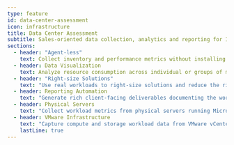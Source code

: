 ```yaml
---
type: feature
id: data-center-assessment
icon: infrastructure
title: Data Center Assessment
subtitle: Sales-oriented data collection, analytics and reporting for IT infrastructure.
sections:
  - header: "Agent-less"
    text: Collect inventory and performance metrics without installing agents on target systems.
  - header: Data Visualization
    text: Analyze resource consumption across individual or groups of machines and storage volumes.
  - header: "Right-size Solutions"
    text: "Use real workloads to right-size solutions and reduce the risk of misquoting and under- or over-provisioning."
  - header: Reporting Automation
    text: "Generate rich client-facing deliverables documenting the workload assessment and justifying capacity requirements."
  - header: Physical Servers
    text: "Collect workload metrics from physical servers running Microsoft Windows and Linux operating systems."
  - header: VMware Infrastructure
    text: "Capture compute and storage workload data from VMware vCenter Server or VMware ESX hosts directly."
    lastLine: true
---
```

